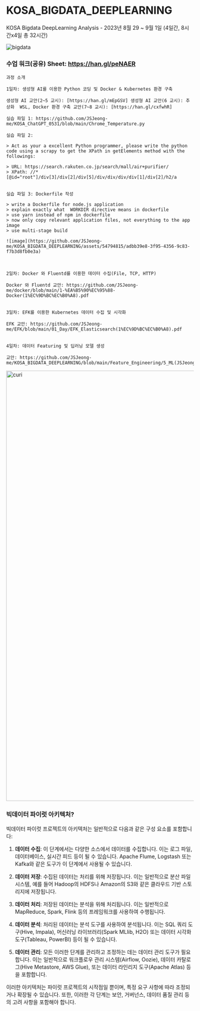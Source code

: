# KOSA_BIGDATA_DEEPLEARNING
KOSA Bigdata DeepLearning Analysis - 2023년 8월 29 ~ 9월 1일 (4일간, 8시간x4일 총 32시간)

![bigdata](https://github.com/JSJeong-me/KOSA_BIGDATA_DEEPLEARNING/assets/54794815/7cfb9b3c-56bf-43b2-b541-09901f2b2ab9)



### 수업 워크(공유) Sheet:  https://han.gl/peNAER
```
과정 소개

1일차: 생성형 AI를 이용한 Python 코딩 및 Docker & Kubernetes 환경 구축

생성형 AI 교안(2~5 교시): [https://han.gl/mEpGSV] 생성형 AI 교안(6 교시): 추상화  WSL, Docker 환경 구축 교안(7~8 교시): [https://han.gl/cxfwhR]

실습 파일 1: https://github.com/JSJeong-me/KOSA_ChatGPT_0531/blob/main/Chrome_Temperature.py

실습 파일 2:

> Act as your a excellent Python programmer, please write the python code using a scrapy to get the XPath in getElements method with the followings:

> URL: https://search.rakuten.co.jp/search/mall/air+purifier/
> XPath: //*[@id="root"]/div[3]/div[2]/div[5]/div/div/div/div[1]/div[2]/h2/a


실습 파일 3: Dockerfile 작성

> write a Dockerfile for node.js application
> explain exactly what  WORKDIR directive means in dockerfile
> use yarn instead of npm in dockerfile
> now only copy relevant application files, not everything to the app image
> use multi-stage build

![image](https://github.com/JSJeong-me/KOSA_BIGDATA_DEEPLEARNING/assets/54794815/adbb39e8-3f95-4356-9c83-f7b3d8fb0e3a)



2일차: Docker 와 Fluentd를 이용한 데이터 수집(File, TCP, HTTP)

Docker 와 Fluentd 교안: https://github.com/JSJeong-me/docker/blob/main/1-%EA%B5%90%EC%95%88-Docker(1%EC%9D%BC%EC%B0%A8).pdf


3일차: EFK를 이용한 Kubernetes 데이터 수집 및 시각화

EFK 교안: https://github.com/JSJeong-me/EFK/blob/main/01_Day/EFK_Elasticsearch(1%EC%9D%BC%EC%B0%A8).pdf


4일차: 데이터 Featuring 및 딥러닝 모델 생성

교안: https://github.com/JSJeong-me/KOSA_BIGDATA_DEEPLEARNING/blob/main/Feature_Engineering/5_ML(JSJeong).pdf

```
<img width="1152" alt="curi" src="https://github.com/JSJeong-me/KOSA_BIGDATA_DEEPLEARNING/assets/54794815/f1cfd814-f2d6-4ae4-b32e-aaae19fcab52">

### 빅데이터 파이럿 아키텍처?

  빅데이터 파이럿 프로젝트의 아키텍처는 일반적으로 다음과 같은 구성 요소를 포함합니다:

  1. **데이터 수집**: 이 단계에서는 다양한 소스에서 데이터를 수집합니다. 이는 로그 파일, 데이터베이스, 실시간 피드 등이 될 수 있습니다. Apache Flume, Logstash 또는 Kafka와 같은 도구가 이 단계에서 사용될 수 있습니다.

  2. **데이터 저장**: 수집된 데이터는 처리를 위해 저장됩니다. 이는 일반적으로 분산 파일 시스템, 예를 들어 Hadoop의 HDFS나 Amazon의 S3와 같은 클라우드 기반 스토리지에 저장됩니다.

  3. **데이터 처리**: 저장된 데이터는 분석을 위해 처리됩니다. 이는 일반적으로 MapReduce, Spark, Flink 등의 프레임워크를 사용하여 수행됩니다.

  4. **데이터 분석**: 처리된 데이터는 분석 도구를 사용하여 분석됩니다. 이는 SQL 쿼리 도구(Hive, Impala), 머신러닝 라이브러리(Spark MLlib, H2O) 또는 데이터 시각화 도구(Tableau, PowerBI) 등이 될 수 있습니다.

  5. **데이터 관리**: 모든 이러한 단계를 관리하고 조정하는 데는 데이터 관리 도구가 필요합니다. 이는 일반적으로 워크플로우 관리 시스템(Airflow, Oozie), 데이터 카탈로그(Hive Metastore, AWS Glue), 또는 데이터 라인리지 도구(Apache Atlas) 등을 포함합니다.

  이러한 아키텍처는 파이럿 프로젝트의 시작점일 뿐이며, 특정 요구 사항에 따라 조정되거나 확장될 수 있습니다. 또한, 이러한 각 단계는 보안, 거버넌스, 데이터 품질 관리 등의 고려 사항을 포함해야 합니다.
